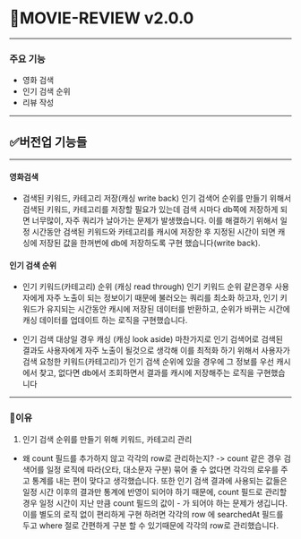 # :art:MOVIE-REVIEW v2.0.0

--------------------------------------
### 주요 기능
- 영화 검색
- 인기 검색 순위
- 리뷰 작성

---------------------
## :white_check_mark:버전업 기능들
--------------------------
#### 영화검색
- 검색된 키워드, 카테고리 저장(캐싱 write back)
인기 검색어 순위를 만들기 위해서 검색된 키워드, 카테고리를 저장할 필요가 있는데
검색 시마다 db쪽에 저장하게 되면 너무많이, 자주 쿼리가 날아가는 문제가 발생했습니다.
이를 해결하기 위해서 일정 시간동안 검색된 키워드와 카테고리를 캐시에 저장한 후
지정된 시간이 되면 캐싱에 저장된 값을 한꺼번에 db에 저장하도록 구현 했습니다(write back).


#### 인기 검색 순위
- 인기 키워드(카테고리) 순위 (캐싱 read through)
인기 키워드 순위 같은경우 사용자에게 자주 노출이 되는 정보이기 때문에 불러오는 쿼리를 최소화 하고자,
인기 키워드가 유지되는 시간동안 캐시에 저장된 데이터를 반환하고, 순위가 바뀌는 시간에 캐싱 데이터를 업데이트
하는 로직을 구현했습니다.


- 인기 검색 대상일 경우 캐싱 (캐싱 look aside)
마찬가지로 인기 검색어로 검색된 결과도 사용자에게 자주 노출이 될것으로 생각해 이를 최적화 하기 위해서
사용자가 검색 요청한 키워드(카테고리)가 인기 검색 순위에 있을 경우에
그 정보를 우선 캐시에서 찾고, 없다면 db에서 조회하면서 결과를 캐시에 저장해주는 로직을 구현했습니다




------------------------------------------

### :memo:이유
1. 인기 검색 순위를 만들기 위해 키워드, 카테고리 관리
- 왜 count 필드를 추가하지 않고 각각의 row로 관리하는지?
-> count 같은 경우 검색어를 일정 로직에 따라(오타, 대소문자 구분) 묶어 줄 수 없다면 각각의 로우를 주고 통계를 내는 편이 맞다고 생각했습니다.
  또한 인기 검색 결과에 사용되는 값들은 일정 시간 이후의 결과만 통계에 반영이 되어야 하기 때문에, count 필드로 관리할 경우 일정 시간이 지난 만큼 count 필드의 값이 - 가 되어야 하는
  문제가 생깁니다. 이를 별도의 로직 없이 편리하게 구현 하려면 각각의 row 에 searchedAt 필드를 두고 where 절로 간편하게 구분 할 수 있기때문에 각각의 row로 관리했습니다.









